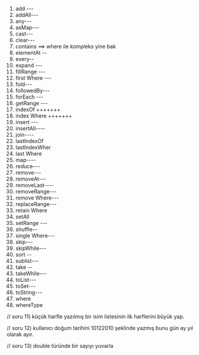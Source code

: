 
1. add ---
2. addAll---
3. any---
4. asMap---
5. cast---
6. clear---
7. contains ==> where ile kompleks yine bak
8. elementAt --
9. every--
10. expand ---
11. fillRange ---
12. first Where ---
13. fold---
14. followedBy---
15. forEach ---
16. getRange ---
17. indexOf  +++++++
18. index Where +++++++
19. insert  ---
20. insertAll----
21. join----
22. lastIndexOf 
23. lastIndexWher
24. last Where
25. map----
27. reduce---
28. remove---
29. removeAt---
30. removeLast----
31. removeRange---
32. remove Where---
33. replaceRange---
34. retain Where
35. setAll
36. setRange ---
37. shuffle--
38. single Where---
39. skip---
40. skipWhile---
41. sort --
42. sublist---
43. take --
44. takeWhile---
45. toList---
46. toSet---
47. toString---
48. where
49. whereType

// soru 11) küçük harfle yazılmış bir isim listesinin ilk harflerini büyük yap.

// soru 12) kullanıcı doğum tarihini 10122010 şeklinde yazmış bunu gün ay yıl olarak ayır.

// soru 13) double türünde bir sayıyı yuvarla

